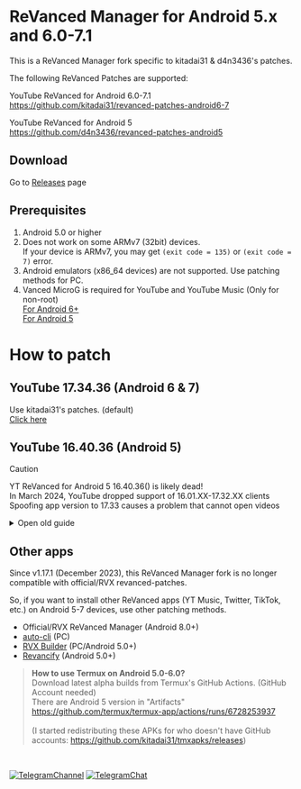 # ReVanced Manager for Android 5.x and 6.0-7.1
This is a ReVanced Manager fork specific to kitadai31 & d4n3436's patches.

The following ReVanced Patches are supported:

YouTube ReVanced for Android 6.0-7.1  
https://github.com/kitadai31/revanced-patches-android6-7

YouTube ReVanced for Android 5  
https://github.com/d4n3436/revanced-patches-android5

## Download
Go to [Releases](https://github.com/kitadai31/revanced-manager-android5-7/releases) page

## Prerequisites
1. Android 5.0 or higher
2. Does not work on some ARMv7 (32bit) devices.  
If your device is ARMv7, you may get `(exit code = 135)` or `(exit code = 7)` error.
3. Android emulators (x86_64 devices) are not supported. Use patching methods for PC.
4. Vanced MicroG is required for YouTube and YouTube Music (Only for non-root)  
[For Android 6+](https://github.com/inotia00/VancedMicroG/releases/latest)  
[For Android 5](https://github.com/TeamVanced/VancedMicroG/releases/tag/v0.2.22.212658-212658001)

# How to patch

## YouTube 17.34.36 (Android 6 & 7)
Use kitadai31's patches. (default)  
[Click here](https://github.com/kitadai31/revanced-patches-android6-7/wiki/How-to-build)

## YouTube 16.40.36 (Android 5)

> [!CAUTION]
> YT ReVanced for Android 5 16.40.36() is likely dead!  
> In March 2024, YouTube dropped support of 16.01.XX-17.32.XX clients  
> Spoofing app version to 17.33 causes a problem that cannot open videos

<details>

<summary>Open old guide</summary>

Use d4n3436's patches.

> [!WARNING]
> Most Android 5.x devices have ARMv7 (32bit) CPU, so patching may fail.  
> If you got `(exit code = 135)` error, please patch with other device or PC, and move a patched apk to A5.x device.

1. Download YouTube 16.40.36 APK from APKMirror. (Just download. DO NOT install it.)  
https://www.apkmirror.com/apk/google-inc/youtube/youtube-16-40-36-release/youtube-16-40-36-android-apk-download/
2. Download ReVanced Manager
3. Open [Settings] > [Sources]
4. Change three items

| Setting | value |
| --- | --- |
| Patches organization | d4n3436 |
| Patches source | revanced-patches-android5 |
| Integrations organization | d4n3436 |
| Integrations source | *(no change)* |

<img src="https://github.com/kitadai31/revanced-manager-android6-7/assets/90122968/15721086-7ec7-4158-a1ca-60a15ce74d86" width="240"><br>

5. Restart Manager (important)
6. Open [Patcher] > [Select an application]
7. Tap [Storage] button and choose the APK which you downloaded in step 1.
8. Tap [Patch] button.

After patching is complete, I recommend saving the patched APK from [💾] button.

</details>

## Other apps
Since v1.17.1 (December 2023), this ReVanced Manager fork is no longer compatible with official/RVX revanced-patches.

So, if you want to install other ReVanced apps (YT Music, Twitter, TikTok, etc.) on Android 5-7 devices, use other patching methods.

- Official/RVX ReVanced Manager (Android 8.0+)
- [auto-cli](https://github.com/taku-nm/auto-cli) (PC)
- [RVX Builder](https://github.com/inotia00/rvx-builder) (PC/Android 5.0+)
- [Revancify](https://github.com/decipher3114/Revancify) (Android 5.0+)

> **How to use Termux on Android 5.0-6.0?**  
Download latest alpha builds from Termux's GitHub Actions. (GitHub Account needed)  
There are Android 5 version in "Artifacts"  
https://github.com/termux/termux-app/actions/runs/6728253937  
&nbsp;  
(I started redistributing these APKs for who doesn't have GitHub accounts: https://github.com/kitadai31/tmxapks/releases)

&nbsp;

[![TelegramChannel](https://img.shields.io/badge/Telegram_news_channel-2CA5E0?style=for-the-badge&logo=Telegram&logoColor=white)](https://t.me/rvx_for_a6_7)
[![TelegramChat](https://img.shields.io/badge/Telegram_chat_group-2CA5E0?style=for-the-badge&logo=Telegram&logoColor=white)](https://t.me/rvx_for_a6_7_chat)
